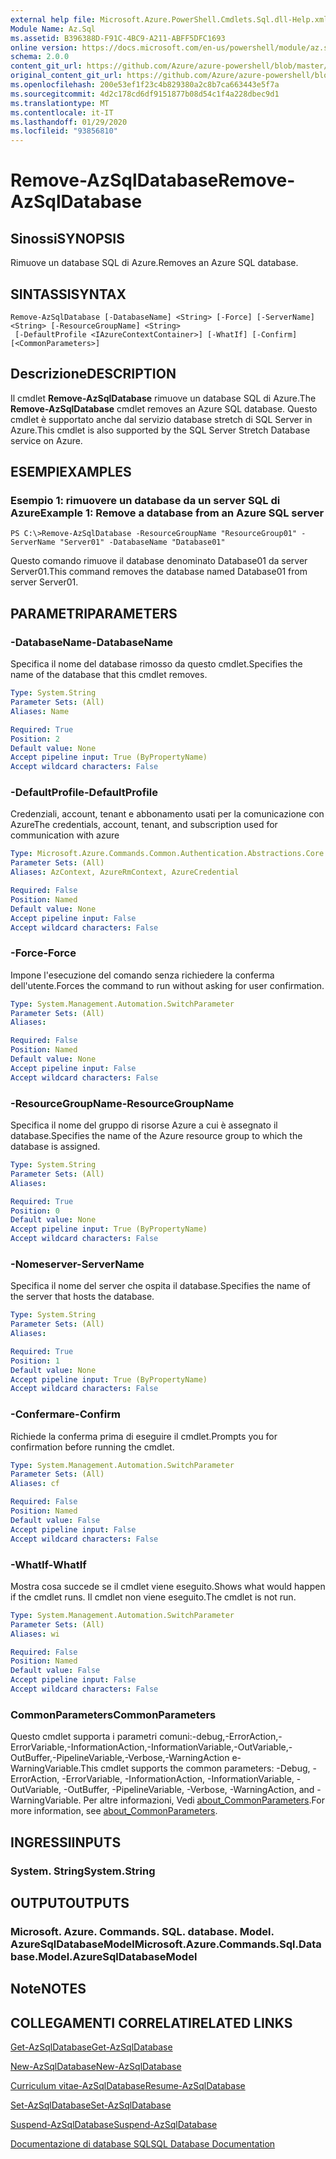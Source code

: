 ```yaml
---
external help file: Microsoft.Azure.PowerShell.Cmdlets.Sql.dll-Help.xml
Module Name: Az.Sql
ms.assetid: B396388D-F91C-4BC9-A211-ABFF5DFC1693
online version: https://docs.microsoft.com/en-us/powershell/module/az.sql/remove-azsqldatabase
schema: 2.0.0
content_git_url: https://github.com/Azure/azure-powershell/blob/master/src/Sql/Sql/help/Remove-AzSqlDatabase.md
original_content_git_url: https://github.com/Azure/azure-powershell/blob/master/src/Sql/Sql/help/Remove-AzSqlDatabase.md
ms.openlocfilehash: 200e53ef1f23c4b829380a2c8b7ca663443e5f7a
ms.sourcegitcommit: 4d2c178cd6df9151877b08d54c1f4a228dbec9d1
ms.translationtype: MT
ms.contentlocale: it-IT
ms.lasthandoff: 01/29/2020
ms.locfileid: "93856810"
---
```

# <span data-ttu-id="161c5-101">Remove-AzSqlDatabase</span><span class="sxs-lookup"><span data-stu-id="161c5-101">Remove-AzSqlDatabase</span></span>

## <span data-ttu-id="161c5-102">Sinossi</span><span class="sxs-lookup"><span data-stu-id="161c5-102">SYNOPSIS</span></span>
<span data-ttu-id="161c5-103">Rimuove un database SQL di Azure.</span><span class="sxs-lookup"><span data-stu-id="161c5-103">Removes an Azure SQL database.</span></span>

## <span data-ttu-id="161c5-104">SINTASSI</span><span class="sxs-lookup"><span data-stu-id="161c5-104">SYNTAX</span></span>

```
Remove-AzSqlDatabase [-DatabaseName] <String> [-Force] [-ServerName] <String> [-ResourceGroupName] <String>
 [-DefaultProfile <IAzureContextContainer>] [-WhatIf] [-Confirm] [<CommonParameters>]
```

## <span data-ttu-id="161c5-105">Descrizione</span><span class="sxs-lookup"><span data-stu-id="161c5-105">DESCRIPTION</span></span>
<span data-ttu-id="161c5-106">Il cmdlet **Remove-AzSqlDatabase** rimuove un database SQL di Azure.</span><span class="sxs-lookup"><span data-stu-id="161c5-106">The **Remove-AzSqlDatabase** cmdlet removes an Azure SQL database.</span></span>
<span data-ttu-id="161c5-107">Questo cmdlet è supportato anche dal servizio database stretch di SQL Server in Azure.</span><span class="sxs-lookup"><span data-stu-id="161c5-107">This cmdlet is also supported by the SQL Server Stretch Database service on Azure.</span></span>

## <span data-ttu-id="161c5-108">ESEMPI</span><span class="sxs-lookup"><span data-stu-id="161c5-108">EXAMPLES</span></span>

### <span data-ttu-id="161c5-109">Esempio 1: rimuovere un database da un server SQL di Azure</span><span class="sxs-lookup"><span data-stu-id="161c5-109">Example 1: Remove a database from an Azure SQL server</span></span>
```
PS C:\>Remove-AzSqlDatabase -ResourceGroupName "ResourceGroup01" -ServerName "Server01" -DatabaseName "Database01"
```

<span data-ttu-id="161c5-110">Questo comando rimuove il database denominato Database01 da server Server01.</span><span class="sxs-lookup"><span data-stu-id="161c5-110">This command removes the database named Database01 from server Server01.</span></span>

## <span data-ttu-id="161c5-111">PARAMETRI</span><span class="sxs-lookup"><span data-stu-id="161c5-111">PARAMETERS</span></span>

### <span data-ttu-id="161c5-112">-DatabaseName</span><span class="sxs-lookup"><span data-stu-id="161c5-112">-DatabaseName</span></span>
<span data-ttu-id="161c5-113">Specifica il nome del database rimosso da questo cmdlet.</span><span class="sxs-lookup"><span data-stu-id="161c5-113">Specifies the name of the database that this cmdlet removes.</span></span>

```yaml
Type: System.String
Parameter Sets: (All)
Aliases: Name

Required: True
Position: 2
Default value: None
Accept pipeline input: True (ByPropertyName)
Accept wildcard characters: False
```

### <span data-ttu-id="161c5-114">-DefaultProfile</span><span class="sxs-lookup"><span data-stu-id="161c5-114">-DefaultProfile</span></span>
<span data-ttu-id="161c5-115">Credenziali, account, tenant e abbonamento usati per la comunicazione con Azure</span><span class="sxs-lookup"><span data-stu-id="161c5-115">The credentials, account, tenant, and subscription used for communication with azure</span></span>

```yaml
Type: Microsoft.Azure.Commands.Common.Authentication.Abstractions.Core.IAzureContextContainer
Parameter Sets: (All)
Aliases: AzContext, AzureRmContext, AzureCredential

Required: False
Position: Named
Default value: None
Accept pipeline input: False
Accept wildcard characters: False
```

### <span data-ttu-id="161c5-116">-Force</span><span class="sxs-lookup"><span data-stu-id="161c5-116">-Force</span></span>
<span data-ttu-id="161c5-117">Impone l'esecuzione del comando senza richiedere la conferma dell'utente.</span><span class="sxs-lookup"><span data-stu-id="161c5-117">Forces the command to run without asking for user confirmation.</span></span>

```yaml
Type: System.Management.Automation.SwitchParameter
Parameter Sets: (All)
Aliases:

Required: False
Position: Named
Default value: None
Accept pipeline input: False
Accept wildcard characters: False
```

### <span data-ttu-id="161c5-118">-ResourceGroupName</span><span class="sxs-lookup"><span data-stu-id="161c5-118">-ResourceGroupName</span></span>
<span data-ttu-id="161c5-119">Specifica il nome del gruppo di risorse Azure a cui è assegnato il database.</span><span class="sxs-lookup"><span data-stu-id="161c5-119">Specifies the name of the Azure resource group to which the database is assigned.</span></span>

```yaml
Type: System.String
Parameter Sets: (All)
Aliases:

Required: True
Position: 0
Default value: None
Accept pipeline input: True (ByPropertyName)
Accept wildcard characters: False
```

### <span data-ttu-id="161c5-120">-Nomeserver</span><span class="sxs-lookup"><span data-stu-id="161c5-120">-ServerName</span></span>
<span data-ttu-id="161c5-121">Specifica il nome del server che ospita il database.</span><span class="sxs-lookup"><span data-stu-id="161c5-121">Specifies the name of the server that hosts the database.</span></span>

```yaml
Type: System.String
Parameter Sets: (All)
Aliases:

Required: True
Position: 1
Default value: None
Accept pipeline input: True (ByPropertyName)
Accept wildcard characters: False
```

### <span data-ttu-id="161c5-122">-Confermare</span><span class="sxs-lookup"><span data-stu-id="161c5-122">-Confirm</span></span>
<span data-ttu-id="161c5-123">Richiede la conferma prima di eseguire il cmdlet.</span><span class="sxs-lookup"><span data-stu-id="161c5-123">Prompts you for confirmation before running the cmdlet.</span></span>

```yaml
Type: System.Management.Automation.SwitchParameter
Parameter Sets: (All)
Aliases: cf

Required: False
Position: Named
Default value: False
Accept pipeline input: False
Accept wildcard characters: False
```

### <span data-ttu-id="161c5-124">-WhatIf</span><span class="sxs-lookup"><span data-stu-id="161c5-124">-WhatIf</span></span>
<span data-ttu-id="161c5-125">Mostra cosa succede se il cmdlet viene eseguito.</span><span class="sxs-lookup"><span data-stu-id="161c5-125">Shows what would happen if the cmdlet runs.</span></span>
<span data-ttu-id="161c5-126">Il cmdlet non viene eseguito.</span><span class="sxs-lookup"><span data-stu-id="161c5-126">The cmdlet is not run.</span></span>

```yaml
Type: System.Management.Automation.SwitchParameter
Parameter Sets: (All)
Aliases: wi

Required: False
Position: Named
Default value: False
Accept pipeline input: False
Accept wildcard characters: False
```

### <span data-ttu-id="161c5-127">CommonParameters</span><span class="sxs-lookup"><span data-stu-id="161c5-127">CommonParameters</span></span>
<span data-ttu-id="161c5-128">Questo cmdlet supporta i parametri comuni:-debug,-ErrorAction,-ErrorVariable,-InformationAction,-InformationVariable,-OutVariable,-OutBuffer,-PipelineVariable,-Verbose,-WarningAction e-WarningVariable.</span><span class="sxs-lookup"><span data-stu-id="161c5-128">This cmdlet supports the common parameters: -Debug, -ErrorAction, -ErrorVariable, -InformationAction, -InformationVariable, -OutVariable, -OutBuffer, -PipelineVariable, -Verbose, -WarningAction, and -WarningVariable.</span></span> <span data-ttu-id="161c5-129">Per altre informazioni, Vedi [about_CommonParameters](https://go.microsoft.com/fwlink/?LinkID=113216).</span><span class="sxs-lookup"><span data-stu-id="161c5-129">For more information, see [about_CommonParameters](https://go.microsoft.com/fwlink/?LinkID=113216).</span></span>

## <span data-ttu-id="161c5-130">INGRESSI</span><span class="sxs-lookup"><span data-stu-id="161c5-130">INPUTS</span></span>

### <span data-ttu-id="161c5-131">System. String</span><span class="sxs-lookup"><span data-stu-id="161c5-131">System.String</span></span>

## <span data-ttu-id="161c5-132">OUTPUT</span><span class="sxs-lookup"><span data-stu-id="161c5-132">OUTPUTS</span></span>

### <span data-ttu-id="161c5-133">Microsoft. Azure. Commands. SQL. database. Model. AzureSqlDatabaseModel</span><span class="sxs-lookup"><span data-stu-id="161c5-133">Microsoft.Azure.Commands.Sql.Database.Model.AzureSqlDatabaseModel</span></span>

## <span data-ttu-id="161c5-134">Note</span><span class="sxs-lookup"><span data-stu-id="161c5-134">NOTES</span></span>

## <span data-ttu-id="161c5-135">COLLEGAMENTI CORRELATI</span><span class="sxs-lookup"><span data-stu-id="161c5-135">RELATED LINKS</span></span>

[<span data-ttu-id="161c5-136">Get-AzSqlDatabase</span><span class="sxs-lookup"><span data-stu-id="161c5-136">Get-AzSqlDatabase</span></span>](./Get-AzSqlDatabase.md)

[<span data-ttu-id="161c5-137">New-AzSqlDatabase</span><span class="sxs-lookup"><span data-stu-id="161c5-137">New-AzSqlDatabase</span></span>](./New-AzSqlDatabase.md)

[<span data-ttu-id="161c5-138">Curriculum vitae-AzSqlDatabase</span><span class="sxs-lookup"><span data-stu-id="161c5-138">Resume-AzSqlDatabase</span></span>](./Resume-AzSqlDatabase.md)

[<span data-ttu-id="161c5-139">Set-AzSqlDatabase</span><span class="sxs-lookup"><span data-stu-id="161c5-139">Set-AzSqlDatabase</span></span>](./Set-AzSqlDatabase.md)

[<span data-ttu-id="161c5-140">Suspend-AzSqlDatabase</span><span class="sxs-lookup"><span data-stu-id="161c5-140">Suspend-AzSqlDatabase</span></span>](./Suspend-AzSqlDatabase.md)

[<span data-ttu-id="161c5-141">Documentazione di database SQL</span><span class="sxs-lookup"><span data-stu-id="161c5-141">SQL Database Documentation</span></span>](https://docs.microsoft.com/azure/sql-database/)


